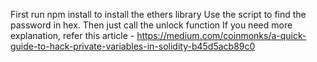 First run npm install to install the ethers library
Use the script to find the password in hex. Then just call the unlock function
If you need more explanation, refer this article - https://medium.com/coinmonks/a-quick-guide-to-hack-private-variables-in-solidity-b45d5acb89c0